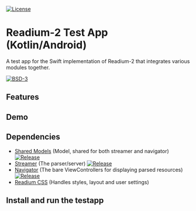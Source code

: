 [![License](https://img.shields.io/badge/License-BSD%203--Clause-blue.svg)](/LICENSE)

# Readium-2 Test App (Kotlin/Android)

A test app for the Swift implementation of Readium-2 that integrates various modules together.

[![BSD-3](https://img.shields.io/badge/License-BSD--3-brightgreen.svg)](https://opensource.org/licenses/BSD-3-Clause)

## Features


## Demo


## Dependencies

- [Shared Models](https://github.com/readium/r2-shared-kotlin) (Model, shared for both streamer and navigator) [![Release](https://jitpack.io/v/readium/r2-shared-kotlin.svg)](https://jitpack.io/#readium/r2-shared-kotlin)
- [Streamer](https://github.com/readium/r2-streamer-kotlin) (The parser/server) [![Release](https://jitpack.io/v/readium/r2-streamer-kotlin.svg)](https://jitpack.io/#readium/r2-streamer-kotlin) 
- [Navigator](https://github.com/readium/r2-navigator-kotlin) (The bare ViewControllers for displaying parsed resources) [![Release](https://jitpack.io/v/readium/r2-navigator-kotlin.svg)](https://jitpack.io/#readium/r2-navigator-kotlin)
- [Readium CSS](https://github.com/readium/readium-css) (Handles styles, layout and user settings)

## Install and run the testapp



